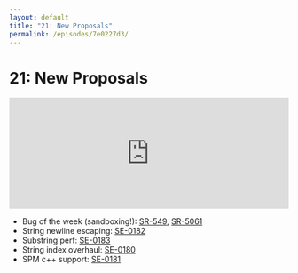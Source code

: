 ```yaml
---
layout: default
title: "21: New Proposals"
permalink: /episodes/7e0227d3/
---
```


# 21: New Proposals

<iframe frameBorder="0" height="200px" scrolling="no" seamless src="https://player.simplecast.com/0420d3d2-6780-4313-a5b2-a77b6732d4eb" width="100%"></iframe>

- Bug of the week (sandboxing!): [SR-549](https://bugs.swift.org/browse/SR-5491), [SR-5061](https://bugs.swift.org/browse/SR-5061)
- String newline escaping: [SE-0182](https://github.com/apple/swift-evolution/blob/master/proposals/0182-newline-escape-in-strings.md)
- Substring perf: [SE-0183](https://github.com/apple/swift-evolution/blob/master/proposals/0183-substring-affordances.md)
- String index overhaul: [SE-0180](https://github.com/apple/swift-evolution/blob/master/proposals/0180-string-index-overhaul.md)
- SPM c++ support: [SE-0181](https://github.com/apple/swift-evolution/blob/master/proposals/0181-package-manager-cpp-language-version.md)
